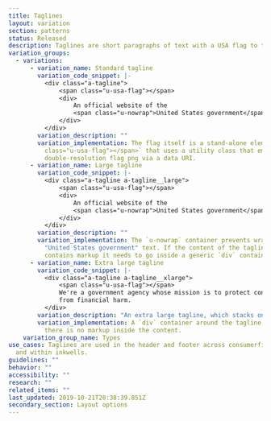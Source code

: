 ```yaml
---
title: Taglines
layout: variation
section: patterns
status: Released
description: Taglines are short paragraphs of text with a USA flag to their left.
variation_groups:
  - variations:
      - variation_name: Standard tagline
        variation_code_snippet: |-
          <div class="a-tagline">
              <span class="u-usa-flag"></span>
              <div>
                  An official website of the
                  <span class="u-nowrap">United States government</span>
              </div>
          </div>
        variation_description: ""
        variation_implementation: The flag itself is a stand-alone element of `<span
          class="u-usa-flag"></span>` that uses a utility class that embeds a
          double-resolution flag png via a data URI.
      - variation_name: Large tagline
        variation_code_snippet: |-
          <div class="a-tagline a-tagline__large">
              <span class="u-usa-flag"></span>
              <div>
                  An official website of the
                  <span class="u-nowrap">United States government</span>
              </div>
          </div>
        variation_description: ""
        variation_implementation: The `u-nowrap` container prevents wrapping of the
          "United States government" text. If the content of the tagline
          contains markup it needs to go inside a generic `div` container.
      - variation_name: Extra large tagline
        variation_code_snippet: |-
          <div class="a-tagline a-tagline__xlarge">
              <span class="u-usa-flag"></span>
              We're a government agency whose mission is to protect consumers
              from financial harm.
          </div>
        variation_description: "An extra large tagline, which stacks on mobile."
        variation_implementation: A `div` container around the tagline is not needed if
          there is no markup inside the content.
    variation_group_name: Types
use_cases: Taglines are used in the header and footer across consumerfinance.gov
  and within inkwells.
guidelines: ""
behavior: ""
accessibility: ""
research: ""
related_items: ""
last_updated: 2019-10-21T20:38:39.851Z
secondary_section: Layout options
---
```

